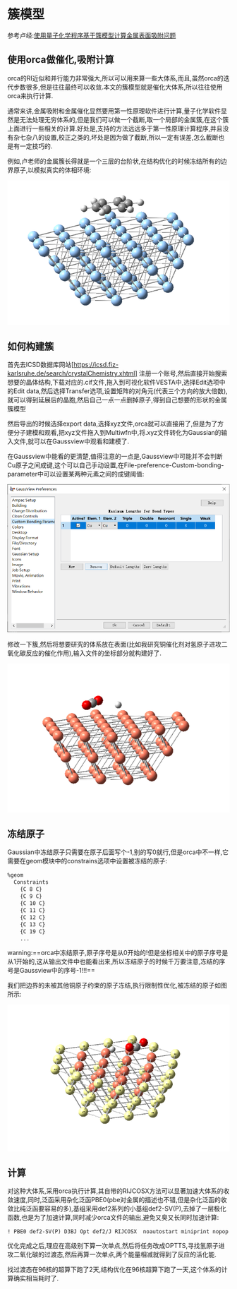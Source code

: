 # 簇模型

参考卢经:[使用量子化学程序基于簇模型计算金属表面吸附问题](http://sobereva.com/540)

## 使用orca做催化,吸附计算

orca的RI近似和并行能力非常强大,所以可以用来算一些大体系,而且,虽然orca的迭代步数很多,但是往往最终可以收敛.本文的簇模型就是催化大体系,所以往往使用orca来执行计算.

通常来讲,金属吸附和金属催化显然要用第一性原理软件进行计算,量子化学软件显然是无法处理无穷体系的,但是我们可以做一个截断,取一个局部的金属簇,在这个簇上面进行一些相关的计算.好处是,支持的方法远远多于第一性原理计算程序,并且没有杂七杂八的设置,校正之类的,坏处是因为做了截断,所以一定有误差,怎么截断也是有一定技巧的.

例如,卢老师的金属簇长得就是一个三层的台阶状,在结构优化的时候冻结所有的边界原子,以模拟真实的体相环境:

![alt text](image-5.png)

## 如何构建簇

首先去ICSD数据库网站[https://icsd.fiz-karlsruhe.de/search/crystalChemistry.xhtml] 注册一个账号,然后直接开始搜索想要的晶体结构,下载对应的.cif文件,拖入到可视化软件VESTA中,选择Edit选项中的Edit data,然后选择Transfer选项,设置矩阵的对角元(代表三个方向的放大倍数),就可以得到延展后的晶胞,然后自己一点一点删掉原子,得到自己想要的形状的金属簇模型

然后导出的时候选择export data,选择xyz文件,orca就可以直接用了,但是为了方便分子建模和观看,把xyz文件拖入到Multiwfn中,将.xyz文件转化为Gaussian的输入文件,就可以在Gaussview中观看和建模了.

在Gaussview中能看的更清楚,值得注意的一点是,Gaussview中可能并不会判断Cu原子之间成键,这个可以自己手动设置,在File-preference-Custom-bonding-parameter中可以设置某两种元素之间的成键阈值:

![alt text](image-8.png)

修改一下簇,然后将想要研究的体系放在表面(比如我研究铜催化剂对氢原子进攻二氧化碳反应的催化作用),输入文件的坐标部分就构建好了.

![alt text](image-7.png)

## 冻结原子

Gaussian中冻结原子只需要在原子后面写个-1,别的写0就行,但是orca中不一样,它需要在geom模块中的constrains选项中设置被冻结的原子:

```
%geom
  Constraints
    {C 8 C}
    {C 9 C}
    {C 10 C}
    {C 11 C}
    {C 12 C}
    {C 13 C}
    {C 19 C}
    ...
```

warning:==orca中冻结原子,原子序号是从0开始的!但是坐标相关中的原子序号是从1开始的,这从输出文件中也能看出来,所以冻结原子的时候千万要注意,冻结的序号是Gaussview中的序号-1!!!==

我们把边界的未被其他铜原子约束的原子冻结,执行限制性优化,被冻结的原子如图所示:

![alt text](image-10.png)

## 计算

对这种大体系,采用orca执行计算,其自带的RIJCOSX方法可以显著加速大体系的收敛速度,同时,泛函采用杂化泛函PBE0(pbe对金属的描述也不错,但是杂化泛函的收敛比纯泛函要容易的多),基组采用def2系列的小基组def2-SV(P),去掉了一层极化函数,也是为了加速计算,同时减少orca文件的输出,避免又臭又长同时加速计算:

```
! PBE0 def2-SV(P) D3BJ Opt def2/J RIJCOSX  noautostart miniprint nopop
```

优化完成之后,理应在高级别下算一次单点,然后将任务改成OPTTS,寻找氢原子进攻二氧化碳的过渡态,然后再算一次单点,两个能量相减就得到了反应的活化能.

找过渡态在96核的超算下跑了2天,结构优化在96核超算下跑了一天,这个体系的计算确实相当耗时了.
